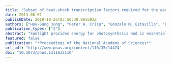 ```yaml
---
title: "Subset of heat-shock transcription factors required for the early response of Arabidopsis to excess light"
date: 2013-08-01
publishDate: 2019-10-25T03:50:38.005693Z
authors: ["Hou-Sung Jung", "Peter A. Crisp", "Gonzalo M. Estavillo", "Benjamin Cole", "Fangxin Hong", "Todd C. Mockler", "Barry J. Pogson", "Joanne Chory"]
publication_types: ["2"]
abstract: "Sunlight provides energy for photosynthesis and is essential for nearly all life on earth. However, too much or too little light or rapidly fluctuating light conditions cause stress to plants. Rapid changes in the amount of light are perceived as a change in the reduced/oxidized (redox) state of photosynthetic electron transport components in chloroplasts. However, how this generates a signal that is relayed to changes in nuclear gene expression is not well understood. We modified redox state in the reference plant, Arabidopsis thaliana, using either excess light or low light plus the herbicide DBMIB (2,5-dibromo-3-methyl-6-isopropyl-p-benzoquinone), a well-known inhibitor of photosynthetic electron transport. Modification of redox state caused a change in expression of a common set of about 750 genes, many of which are known stress-responsive genes. Among the most highly enriched promoter elements in the induced gene set were heat-shock elements (HSEs), known motifs that change gene expression in response to high temperature in many systems. We show that HSEs from the promoter of the ASCORBATE PEROXIDASE 2 (APX2) gene were necessary and sufficient for APX2 expression in conditions of excess light, or under low light plus the herbicide. We tested APX2 expression phenotypes in overexpression and loss-of-function mutants of 15 Arabidopsis A-type heat-shock transcription factors (HSFs), and identified HSFA1D, HSFA2, and HSFA3 as key factors regulating APX2 expression in diverse stress conditions. Excess light regulates both the subcellular location of HSFA1D and its biochemical properties, making it a key early component of the excess light stress network of plants."
featured: false
publication: "*Proceedings of the National Academy of Sciences*"
url_pdf: "http://www.pnas.org/content/110/35/14474"
doi: "10.1073/pnas.1311632110"
---
```


